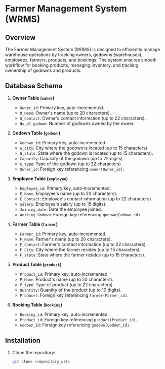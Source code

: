 # Farmer Management System (WRMS)

## Overview
The Farmer Management System (WRMS) is designed to efficiently manage warehouse operations by tracking owners, godowns (warehouses), employees, farmers, products, and bookings. The system ensures smooth workflow for booking products, managing inventory, and tracking ownership of godowns and products.

## Database Schema

1. **Owner Table (`owner`)**
   - `Owner_id`: Primary key, auto-incremented.
   - `O_Name`: Owner's name (up to 20 characters).
   - `O_Contact`: Owner's contact information (up to 22 characters).
   - `No_of_godown`: Number of godowns owned by the owner.

2. **Godown Table (`godown`)**
   - `Godown_id`: Primary key, auto-incremented.
   - `G_city`: City where the godown is located (up to 15 characters).
   - `G_state`: State where the godown is located (up to 15 characters).
   - `Capacity`: Capacity of the godown (up to 22 digits).
   - `G_type`: Type of the godown (up to 22 characters).
   - `Owner_id`: Foreign key referencing `owner(Owner_id)`.

3. **Employee Table (`employee`)**
   - `Employee_id`: Primary key, auto-incremented.
   - `E_Name`: Employee's name (up to 20 characters).
   - `E_Contact`: Employee's contact information (up to 22 characters).
   - `Salary`: Employee's salary (up to 15 digits).
   - `Joining_date`: Date the employee joined.
   - `Working_Godown`: Foreign key referencing `godown(Godown_id)`.

4. **Farmer Table (`farmer`)**
   - `Farmer_id`: Primary key, auto-incremented.
   - `F_Name`: Farmer's name (up to 20 characters).
   - `F_Contact`: Farmer's contact information (up to 22 characters).
   - `F_City`: City where the farmer resides (up to 15 characters).
   - `F_state`: State where the farmer resides (up to 15 characters).

5. **Product Table (`product`)**
   - `Product_id`: Primary key, auto-incremented.
   - `P_Name`: Product's name (up to 20 characters).
   - `P_type`: Type of product (up to 22 characters).
   - `Quantity`: Quantity of the product (up to 10 digits).
   - `Producer`: Foreign key referencing `farmer(Farmer_id)`.

6. **Booking Table (`booking`)**
   - `Booking_id`: Primary key, auto-incremented.
   - `Product_id`: Foreign key referencing `product(Product_id)`.
   - `Godown_id`: Foreign key referencing `godown(Godown_id)`.

## Installation
1. Clone the repository:
   ```bash
   git clone <repository_url>
